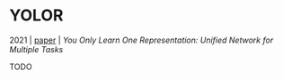 # YOLOR

2021 | [paper](https://arxiv.org/pdf/2105.04206) | _You Only Learn One Representation: Unified Network for Multiple Tasks_

TODO